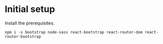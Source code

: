 # Initial setup

Install the prerequisites.

```shell
npm i -s bootstrap node-sass react-bootstrap react-router-dom react-router-bootstrap
```